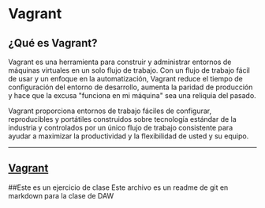# Vagrant
## ¿Qué es Vagrant?
Vagrant es una herramienta para construir y administrar entornos de máquinas virtuales en un solo flujo de trabajo. Con un flujo de trabajo fácil de usar y un enfoque en la automatización, Vagrant reduce el tiempo de configuración del entorno de desarrollo, aumenta la paridad de producción y hace que la excusa "funciona en mi máquina" sea una reliquia del pasado.

Vagrant proporciona entornos de trabajo fáciles de configurar, reproducibles y portátiles construidos sobre tecnología estándar de la industria y controlados por un único flujo de trabajo consistente para ayudar a maximizar la productividad y la flexibilidad de usted y su equipo.

---
[Vagrant](https://www.vagrantup.com/)
---
##Este es un ejercicio de clase
Este archivo es un readme de git en markdown para la clase de DAW